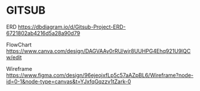 # GITSUB 

ERD 
https://dbdiagram.io/d/Gitsub-Project-ERD-6721802ab4216d5a28a90d79

FlowChart
https://www.canva.com/design/DAGVAAy0rRU/wjr8UUHPG4Ehq921U9lQCw/edit

Wireframe
https://www.figma.com/design/96ejeojxfLp5c57aAZpBL6/Wireframe?node-id=0-1&node-type=canvas&t=YJxfqGqzzv1tZark-0

